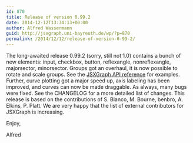```yaml
---
id: 870
title: Release of version 0.99.2
date: 2014-12-12T13:34:13+00:00
author: Alfred Wassermann
guid: http://jsxgraph.uni-bayreuth.de/wp/?p=870
permalink: /2014/12/12/release-of-version-0-99-2/
---
```

The long-awaited release 0.99.2 (sorry, still not 1.0) contains a bunch of new elements: input, checkbox, button, reflexangle, nonreflexangle, majorsector, minorsector. Groups got an overhaul, it is now possible to rotate and scale groups. See the [JSXGraph API reference](http://jsxgraph.uni-bayreuth.de/docs/index.html) for examples. Further, curve plotting got a major speed up, axis labeling has been improved, and curves can now be made draggable. As always, many bugs were fixed. See the CHANGELOG for a more detailed list of changes. This release is based on the contributions of S. Blanco, M. Bourne, benbro, A. Elkins, P. Platt. We are very happy that the list of external contributors for JSXGraph is increasing.

Enjoy,

Alfred